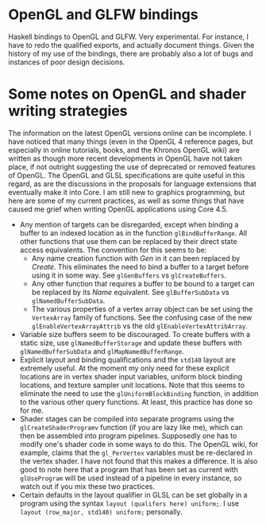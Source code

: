 # OpenGL and GLFW bindings

Haskell bindings to OpenGL and GLFW. Very experimental. For instance, I have to
redo the qualified exports, and actually document things. Given the history of
my use of the bindings, there are probably also a lot of bugs and instances of
poor design decisions.

# Some notes on OpenGL and shader writing strategies
The information on the latest OpenGL versions online can be incomplete. I have
noticed that many things (even in the OpenGL 4 reference pages, but especially
in online tutorials, books, and the Khronos OpenGL wiki) are written as though
more recent developments in OpenGL have not taken place, if not outright
suggesting the use of deprecated or removed features of OpenGL. The OpenGL and
GLSL specifications are quite useful in this regard, as are the discussions in
the proposals for language extensions that eventually make it into Core. I am
still new to graphics programming, but here are some of my current practices, as
well as some things that have caused me grief when writing OpenGL applications
using Core 4.5.

- Any mention of targets can be disregarded, except when binding a buffer to an
  indexed location as in the function `glBindBufferRange`. All other functions
  that use them can be replaced by their direct state access equivalents. The
  convention for this seems to be:
  - Any name creation function with *Gen* in it can been replaced by *Create*.
    This eliminates the need to bind a buffer to a target before using it in some
    way. See `glGenBuffers` vs `glCreateBuffers`.
  - Any other function that requires a buffer to be bound to a target can be
    replaced by its *Name* equivalent. See `glBufferSubData` vs
    `glNamedBufferSubData`.
  - The various properties of a vertex array object can be set using the
    `VertexArray` family of functions. See the confusing case of the new
    `glEnableVertexArrayAttrib` vs the old `glEnableVertexAttribArray`.
- Variable size buffers seem to be discouraged. To create buffers with a static
  size, use `glNamedBufferStorage` and update these buffers with
  `glNamedBufferSubData` and `glMapNamedBufferRange`.
- Explicit layout and binding qualifications and the `std140` layout are
  extremely useful. At the moment my only need for these explicit locations are
  in vertex shader input variables, uniform block binding locations, and texture
  sampler unit locations. Note that this seems to eliminate the need to use the
  `glUniformBlockBinding` function, in addition to the various other query
  functions. At least, this practice has done so for me.
- Shader stages can be compiled into separate programs using the
  `glCreateShaderProgramv` function (if you are lazy like me), which can then be
  assembled into program pipelines. Supposedly one has to modify one's shader
  code in some ways to do this. The OpenGL wiki, for example, claims that the
  `gl_PerVertex` variables must be re-declared in the vertex shader. I have not
  found that this makes a difference. It is also good to note here that a
  program that has been set as current with `glUseProgram` will be used instead
  of a pipeline in every instance, so watch out if you mix these two practices.
- Certain defaults in the layout qualifier in GLSL can be set globally in a
  program using the syntax `layout (qualifers here) uniform;`. I use `layout
  (row_major, std140) uniform;` personally.
  
